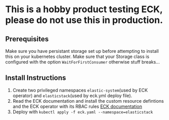 # This is a hobby product testing ECK, please do not use this in production.

## Prerequisites
Make sure you have persistant storage set up before attempting to install this on your kubernetes cluster.
Make sure that your Storage class is configured with the option ```WaitForFirstConsumer``` otherwise stuff breaks...
## Install Instructions
1. Create two privileged namespaces ```elastic-system```(used by ECK operator) and ```elasticstack```(used by eck.yml deploy file).
2. Read the ECK documentation and install the custom resource defintions and the ECK operator with its RBAC rules [ECK documentation](https://www.elastic.co/guide/en/cloud-on-k8s/master/k8s-deploy-eck.html)
3. Deploy with ```kubectl apply -f eck.yaml --namespace=elasticstack```
